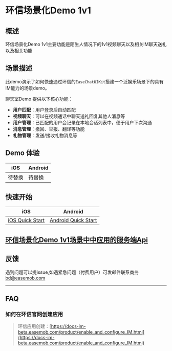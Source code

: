 # 环信场景化Demo 1v1


## 概述

环信场景化Demo 1v1主要功能是陌生人情况下的1v1视频聊天以及相关IM聊天送礼以及相关功能

## 场景描述

此demo演示了如何快速通过环信的`EaseChatUIKit`搭建一个泛娱乐场景下的具有IM能力的场景demo。

聊天室Demo 提供以下核心功能：
- **用户匹配**：用户登录后自动匹配
- **视频聊天**：可以在视频通话中聊天送礼回复其他人消息等
- **用户管理**：已匹配的用户会记录在本地会话列表中，便于用户下次沟通
- **消息管理**：撤回、举报、翻译等功能
- **礼物管理**：发送/接收礼物消息等



## Demo 体验
| iOS                                                          | Android                                                      |
| ------------------------------------------------------------ | ------------------------------------------------------------ |
| 待替换| 待替换 |

## 快速开始

| iOS                                            | Android                                    | 
|------------------------------------------------|--------------------------------------------|
| [iOS Quick Start](iOS/README.md) | [Android  Quick Start](Android/README.md) | 

## [环信场景化Demo 1v1场景中中应用的服务端Api](待东海提供)


## 反馈

遇到问题可以提issue,如遇紧急问题（付费用户）可发邮件联系商务 bd@easemob.com

---

## FAQ

### 如何在环信官网创建应用

> 环信应用创建：[https://docs-im-beta.easemob.com/product/enable_and_configure_IM.html](https://docs-im-beta.easemob.com/product/enable_and_configure_IM.html)

